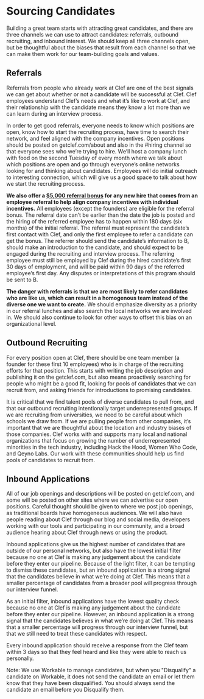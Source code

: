 # Sourcing Candidates

Building a great team starts with attracting great candidates, and there are three channels we can use to attract candidates: referrals, outbound recruiting, and inbound interest.  We should keep all three channels open, but be thoughtful about the biases that result from each channel so that we can make them work for our team-building goals and values.

## Referrals

Referrals from people who already work at Clef are one of the best signals we can get about whether or not a candidate will be successful at Clef. Clef employees understand Clef’s needs and what it’s like to work at Clef, and their relationship with the candidate means they know a lot more than we can learn during an interview process.

In order to get good referrals, everyone needs to know which positions are open, know how to start the recruiting process, have time to search their network, and feel aligned with the company incentives. Open positions should be posted on getclef.com/about and also in the #hiring channel so that everyone sees who we’re trying to hire. We’ll host a company lunch with food on the second Tuesday of every month where we talk about which positions are open and go through everyone’s online networks looking for and thinking about candidates. Employees will do initial outreach to interesting connection, which will give us a good space to talk about how we start the recruiting process.

**We also offer a [$5,000 referral bonus](https://github.com/clef/handbook/blob/master/Benefits%20and%20Perks/Referral%20Bonuses.md) for any new hire that comes from an employee referral to help align company incentives with individual incentives.** All employees (except the founders) are eligible for the referral bonus. The referral date can’t be earlier than the date the job is posted and the hiring of the referred employee has to happen within 180 days (six months) of the initial referral. The referral must represent the candidate’s first contact with Clef, and only the first employee to refer a candidate can get the bonus. The referrer should send the candidate’s information to B, should make an introduction to the candidate, and should expect to be engaged during the recruiting and interview process. The referring employee must still be employed by Clef during the hired candidate’s first 30 days of employment, and will be paid within 90 days of the referred employee’s first day. Any disputes or interpretations of this program should be sent to B.

**The danger with referrals is that we are most likely to refer candidates who are like us, which can result in a homogenous team instead of the diverse one we want to create.** We should emphasize diversity as a priority in our referral lunches and also search the local networks we are involved in. We should also continue to look for other ways to offset this bias on an organizational level.

## Outbound Recruiting

For every position open at Clef, there should be one team member (a founder for these first 10 employees) who is in charge of the recruiting efforts for that position. This starts with writing the job description and publishing it on the getclef.com, but also means proactively searching for people who might be a good fit, looking for pools of candidates that we can recruit from, and asking friends for introductions to promising candidates.

It is critical that we find talent pools of diverse candidates to pull from, and that our outbound recruiting intentionally target underrepresented groups. If we are recruiting from universities, we need to be careful about which schools we draw from. If we are pulling people from other companies, it’s important that we are thoughtful about the location and industry biases of those companies. Clef works with and supports many local and national organizations that focus on growing the number of underrepresented minorities in the tech industry, including Hack the Hood, Women Who Code, and Qeyno Labs. Our work with these communities should help us find pools of candidates to recruit from.

## Inbound Applications

All of our job openings and descriptions will be posted on getclef.com, and some will be posted on other sites where we can advertise our open positions. Careful thought should be given to where we post job openings, as traditional boards have homogeneous audiences. We will also have people reading about Clef through our blog and social media, developers working with our tools and participating in our community, and a broad audience hearing about Clef through news or using the product.

Inbound applications give us the highest number of candidates that are outside of our personal networks, but also have the lowest initial filter because no one at Clef is making any judgement about the candidate before they enter our pipeline. Because of the light filter, it can be tempting to dismiss these candidates, but an inbound application is a strong signal that the candidates believe in what we’re doing at Clef. This means that a smaller percentage of candidates from a broader pool will progress through our interview funnel.

As an initial filter, inbound applications have the lowest quality check because no one at Clef is making any judgement about the candidate before they enter our pipeline. However, an inbound application is a strong signal that the candidates believes in what we’re doing at Clef. This means that a smaller percentage will progress through our interview funnel, but that we still need to treat these candidates with respect.

Every inbound application should receive a response from the Clef team within 3 days so that they feel heard and like they were able to reach us personally.

Note: We use Workable to manage candidates, but when you "Disqualify" a candidate on Workable, it does not send the candidate an email or let them know that they have been disqualified. You should always send the candidate an email before you Disqualify them.

